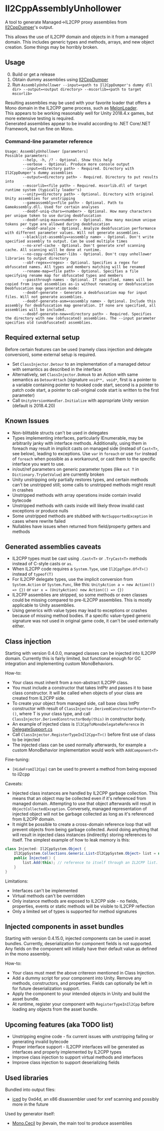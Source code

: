 # Il2CppAssemblyUnhollower
A tool to generate Managed->IL2CPP proxy assemblies from
 [Il2CppDumper](https://github.com/Perfare/Il2CppDumper )'s output.

This allows the use of IL2CPP domain and objects in it from a managed domain. 
This includes generic types and methods, arrays, and new object creation. Some things may be horribly broken. 
 
 ## Usage
  0. Build or get a release
  1. Obtain dummy assemblies using [Il2CppDumper](https://github.com/Perfare/Il2CppDumper)
  2. Run `AssemblyUnhollower --input=<path to Il2CppDumper's dummy dll dir> --output=<output directory> --mscorlib=<path to target mscorlib>`    
       
 Resulting assemblies may be used with your favorite loader that offers a Mono domain in the IL2CPP game process, such as [MelonLoader](https://github.com/HerpDerpinstine/MelonLoader).    
 This appears to be working reasonably well for Unity 2018.4.x games, but more extensive testing is required.  
 Generated assemblies appear to be invalid according to .NET Core/.NET Framework, but run fine on Mono.

### Command-line parameter reference
```
Usage: AssemblyUnhollower [parameters]
Possible parameters:
        --help, -h, /? - Optional. Show this help
        --verbose - Optional. Produce more console output
        --input=<directory path> - Required. Directory with Il2CppDumper's dummy assemblies
        --output=<directory path> - Required. Directory to put results into
        --mscorlib=<file path> - Required. mscorlib.dll of target runtime system (typically loader's)
        --unity=<directory path> - Optional. Directory with original Unity assemblies for unstripping
        --gameassembly=<file path> - Optional. Path to GameAssembly.dll. Used for certain analyses
        --deobf-uniq-chars=<number> - Optional. How many characters per unique token to use during deobfuscation
        --deobf-uniq-max=<number> - Optional. How many maximum unique tokens per type are allowed during deobfuscation
        --deobf-analyze - Optional. Analyze deobfuscation performance with different parameter values. Will not generate assemblies.
        --blacklist-assembly=<assembly name> - Optional. Don't write specified assembly to output. Can be used multiple times
        --no-xref-cache - Optional. Don't generate xref scanning cache. All scanning will be done at runtime.
        --no-copy-unhollower-libs - Optional. Don't copy unhollower libraries to output directory
        --obf-regex=<regex> - Optional. Specifies a regex for obfuscated names. All types and members matching will be renamed
        --rename-map=<file path> - Optional. Specifies a file specifying rename map for obfuscated types and members
        --passthrough-names - Optional. If specified, names will be copied from input assemblies as-is without renaming or deobfuscation
Deobfuscation map generation mode:
        --deobf-generate - Generate a deobfuscation map for input files. Will not generate assemblies.
        --deobf-generate-asm=<assembly name> - Optional. Include this assembly for deobfuscation map generation. If none are specified, all assemblies will be included.
        --deobf-generate-new=<directory path> - Required. Specifies the directory with new (obfuscated) assemblies. The --input parameter specifies old (unobfuscated) assemblies. 
```

## Required external setup
Before certain features can be used (namely class injection and delegate conversion), some external setup is required.
 * Set `ClassInjector.Detour` to an implementation of a managed detour with semantics as described in the interface 
 * Alternatively, set `ClassInjector.DoHook` to an Action with same semantics as `DetourAttach` (signature `void**, void*`, first is a pointer to a variable containing pointer to hooked code start, second is a pointer to patch code start, a pointer to call-original code start is written to the first parameter)
 * Call `UnityVersionHandler.Initialize` with appropriate Unity version (default is 2018.4.20)

## Known Issues
 * Non-blittable structs can't be used in delegates
 * Types implementing interfaces, particularly IEnumerable, may be arbitrarily janky with interface methods. Additionally, using them in foreach may result in implicit casts on managed side (instead of `Cast<T>`, see below), leading to exceptions. Use `var` in `foreach` or use `for` instead of `foreach` when possible as a workaround, or cast them to the specific interface you want to use.
 * in/out/ref parameters on generic parameter types (like `out T` in `Dictionary.TryGetValue`) are currently broken
 * Unity unstripping only partially restores types, and certain methods can't be unstripped still; some calls to unstripped methods might result in crashes
 * Unstripped methods with array operations inside contain invalid bytecode
 * Unstripped methods with casts inside will likely throw invalid cast exceptions or produce nulls
 * Some unstripped methods are stubbed with `NotSupportedException` in cases where rewrite failed
 * Nullables have issues when returned from field/property getters and methods

## Generated assemblies caveats
 * IL2CPP types must be cast using `.Cast<T>` or `.TryCast<T>` methods instead of C-style casts or `as`.
 * When IL2CPP code requires a `System.Type`, use `Il2CppType.Of<T>()` instead of `typeof(T)`
 * For IL2CPP delegate types, use the implicit conversion from `System.Action` or `System.Func`, like this: `UnityAction a = new Action(() => {})` or `var x = (UnityAction) new Action(() => {})`
 * IL2CPP assemblies are stripped, so some methods or even classes could be missing compared to pre-IL2CPP assemblies. This is mostly applicable to Unity assemblies.
 * Using generics with value types may lead to exceptions or crashes because of missing method bodies. If a specific value-typed generic signature was not used in original game code, it can't be used externally either.

## Class injection
Starting with version 0.4.0.0, managed classes can be injected into IL2CPP domain. Currently this is fairly limited, but functional enough for GC integration and implementing custom MonoBehaviors.

How-to:
 * Your class must inherit from a non-abstract IL2CPP class.
 * You must include a constructor that takes IntPtr and passes it to base class constructor. It will be called when objects of your class are created from IL2CPP side.
 * To create your object from managed side, call base class IntPtr constructor with result of `ClassInjector.DerivedConstructorPointer<T>()`, where T is your class type, and call `ClassInjector.DerivedConstructorBody(this)` in constructor body.
 * An example of injected class is `Il2CppToMonoDelegateReference` in [DelegateSupport.cs](UnhollowerRuntimeLib/DelegateSupport.cs)
 * Call `ClassInjector.RegisterTypeInIl2Cpp<T>()` before first use of class to be injected
 * The injected class can be used normally afterwards, for example a custom MonoBehavior implementation would work with `AddComponent<T>`
 
 Fine-tuning:
  * `[HideFromIl2Cpp]` can be used to prevent a method from being exposed to il2cpp
 
Caveats:
 * Injected class instances are handled by IL2CPP garbage collection. This means that an object may be collected even if it's referenced from managed domain. Attempting to use that object afterwards will result in `ObjectCollectedException`. Conversely, managed representation of injected object will not be garbage collected as long as it's referenced from IL2CPP domain.
 * It might be possible to create a cross-domain reference loop that will prevent objects from being garbage collected. Avoid doing anything that will result in injected class instances (indirectly) storing references to itself. The simplest example of how to leak memory is this:
```c#
class Injected: Il2CppSystem.Object {
    Il2CppSystem.Collections.Generic.List<Il2CppSystem.Object> list = new ...;
    public Injected() {
        list.Add(this); // reference to itself through an IL2CPP list. This will prevent both this and list from being garbage collected, ever.
    }
}
```

Limitations:
 * Interfaces can't be implemented
 * Virtual methods can't be overridden
 * Only instance methods are exposed to IL2CPP side - no fields, properties, events or static methods will be visible to IL2CPP reflection
 * Only a limited set of types is supported for method signatures
 
 ## Injected components in asset bundles
 Starting with version 0.4.15.0, injected components can be used in asset bundles. Currently, deserialization for component fields is not supported. Any fields on the component will initially have their default value as defined in the mono assembly.

 How-to:
 * Your class must meet the above critereon mentioned in Class Injection.
 * Add a dummy script for your component into Unity. Remove any methods, constructors, and properties. Fields can optionally be left in for future deserialization support.
 * Apply the component to your intended objects in Unity and build the asset bundle.
 * At runtime, register your component with `RegisterTypeInIl2Cpp` before loading any objects from the asset bundle.

## Upcoming features (aka TODO list)
 * Unstripping engine code - fix current issues with unstripping failing or generating invalid bytecode
 * Proper interface support - IL2CPP interfaces will be generated as interfaces and properly implemented by IL2CPP types
 * Improve class injection to support virtual methods and interfaces
 * Improve class injection to support deserializing fields

## Used libraries
Bundled into output files:
 * [iced](https://github.com/0xd4d/iced) by 0xd4d, an x86 disassembler used for xref scanning and possibly more in the future

Used by generator itself:
 * [Mono.Cecil](https://github.com/jbevain/cecil) by jbevain, the main tool to produce assemblies